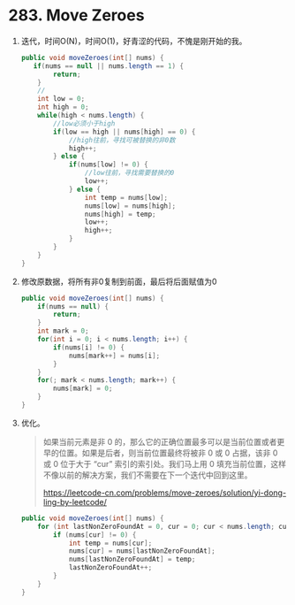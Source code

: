 #  283. Move Zeroes

1. 迭代，时间O(N)，时间O(1)，好青涩的代码，不愧是刚开始的我。

   ```java
   public void moveZeroes(int[] nums) {
      if(nums == null || nums.length == 1) {
           return;
       }
       //
       int low = 0;
       int high = 0;
       while(high < nums.length) {
           //low必须小于high
           if(low == high || nums[high] == 0) {
               //high往前，寻找可被替换的非0数
               high++;
           } else {
               if(nums[low] != 0) {
                   //low往前，寻找需要替换的0
                   low++;
               } else {
                   int temp = nums[low];
                   nums[low] = nums[high];
                   nums[high] = temp;
                   low++;
                   high++;
               }
           }
       }
   }
   ```

2. 修改原数据，将所有非0复制到前面，最后将后面赋值为0

   ```java
   public void moveZeroes(int[] nums) {
       if(nums == null) {
           return;
       }
       int mark = 0;
       for(int i = 0; i < nums.length; i++) {
           if(nums[i] != 0) {
               nums[mark++] = nums[i];
           }
       }
       for(; mark < nums.length; mark++) {
           nums[mark] = 0;
       }
   }
   ```
   
3. 优化。

      > 如果当前元素是非 0 的，那么它的正确位置最多可以是当前位置或者更早的位置。如果是后者，则当前位置最终将被非 0 或 0 占据，该非 0 或 0 位于大于 “cur” 索引的索引处。我们马上用 0 填充当前位置，这样不像以前的解决方案，我们不需要在下一个迭代中回到这里。
      >
      > https://leetcode-cn.com/problems/move-zeroes/solution/yi-dong-ling-by-leetcode/ 

   ```java
   public void moveZeroes(int[] nums) {
       for (int lastNonZeroFoundAt = 0, cur = 0; cur < nums.length; cur++) {
           if (nums[cur] != 0) {
               int temp = nums[cur];
               nums[cur] = nums[lastNonZeroFoundAt];
               nums[lastNonZeroFoundAt] = temp;
               lastNonZeroFoundAt++;
           }
       }
   }
   ```

   



   